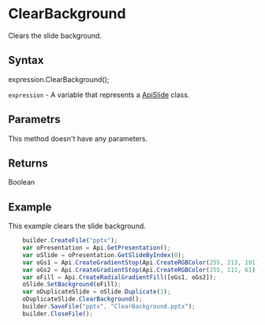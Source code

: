 # ClearBackground

Clears the slide background.

## Syntax

expression.ClearBackground();

`expression` - A variable that represents a [ApiSlide](../ApiSlide.md) class.

## Parametrs

This method doesn't have any parameters.

## Returns

Boolean

## Example

This example clears the slide background.

```javascript
	builder.CreateFile("pptx");
	var oPresentation = Api.GetPresentation();
	var oSlide = oPresentation.GetSlideByIndex(0);
	var oGs1 = Api.CreateGradientStop(Api.CreateRGBColor(255, 213, 191), 0);
	var oGs2 = Api.CreateGradientStop(Api.CreateRGBColor(255, 111, 61), 100000);
	var oFill = Api.CreateRadialGradientFill([oGs1, oGs2]);
	oSlide.SetBackground(oFill);
	var oDuplicateSlide = oSlide.Duplicate(1);
	oDuplicateSlide.ClearBackground();
	builder.SaveFile("pptx", "ClearBackground.pptx");
	builder.CloseFile();
```